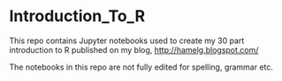 # Introduction_To_R

This repo contains Jupyter notebooks used to create my 30 part introduction to R published on my blog, http://hamelg.blogspot.com/

The notebooks in this repo are not fully edited for spelling, grammar etc.
